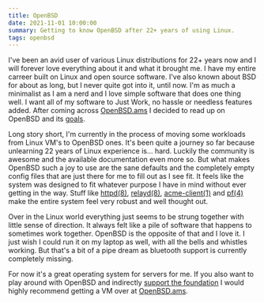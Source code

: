 ```yaml
---
title: OpenBSD
date: 2021-11-01 10:00:00
summary: Getting to know OpenBSD after 22+ years of using Linux.
tags: openbsd
---
```


I've been an avid user of various Linux distributions for 22+ years now and I will forever love everything about it and what it brought me. I have my entire carreer built on Linux and open source software. I've also known about BSD for about as long, but I never quite got into it, until now. I'm as much a minimalist as I am a nerd and I love simple software that does one thing well. I want all of my software to Just Work, no hassle or needless features added. After coming across [OpenBSD.ams](https://openbsd.amsterdam/) I decided to read up on OpenBSD and its [goals](https://www.openbsd.org/goals.html).

Long story short, I'm currently in the process of moving some workloads from Linux VM's to OpenBSD ones. It's been quite a journey so far because unlearning 22 years of Linux experience is... hard. Luckily the community is awesome and the available documentation even more so. But what makes OpenBSD such a joy to use are the sane defaults and the completely empty config files that are just there for me to fill out as I see fit. It feels like the system was designed to fit whatever purpose I have in mind without ever getting in the way. Stuff like [httpd(8)](https://man.openbsd.org/httpd.8), [relayd(8)](https://man.openbsd.org/relayd.8), [acme-client(1)](https://man.openbsd.org/acme-client.1) and [pf(4)](https://man.openbsd.org/pf.4) make the entire system feel very robust and well thought out.

Over in the Linux world everything just seems to be strung together with little sense of direction. It always felt like a pile of software that happens to sometimes work together. OpenBSD is the opposite of that and I love it. I just wish I could run it on my laptop as well, with all the bells and whistles working. But that's a bit of a pipe dream as bluetooth support is currently completely missing.

For now it's a great operating system for servers for me. If you also want to play around with OpenBSD and indirectly [support the foundation](https://www.openbsdfoundation.org/) I would highly recommend getting a VM over at [OpenBSD.ams](https://openbsd.amsterdam/).
